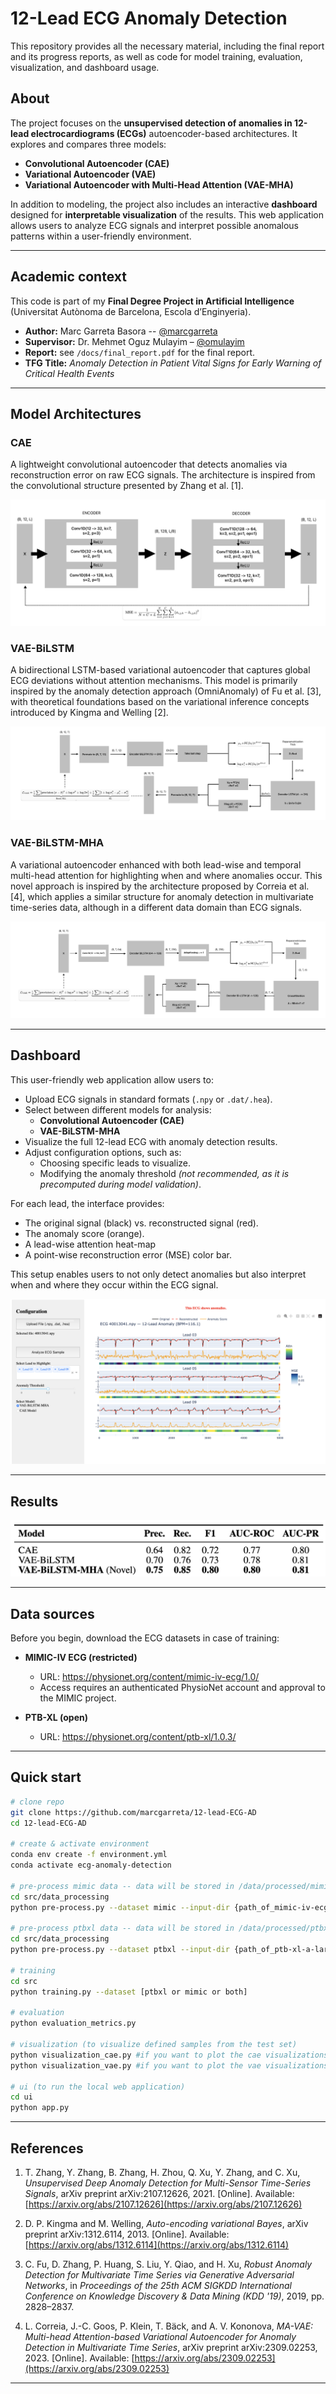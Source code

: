 # 12-Lead ECG Anomaly Detection

This repository provides all the necessary material, including the final report and its progress reports, as well as code for model training, evaluation, visualization, and dashboard usage.

## About

The project focuses on the **unsupervised detection of anomalies in 12-lead electrocardiograms (ECGs)** autoencoder-based architectures. It explores and compares three models:

- **Convolutional Autoencoder (CAE)**  
- **Variational Autoencoder (VAE)**  
- **Variational Autoencoder with Multi-Head Attention (VAE-MHA)**  

In addition to modeling, the project also includes an interactive **dashboard** designed for **interpretable visualization** of the results. This web application allows users to analyze ECG signals and interpret possible anomalous patterns within a user-friendly environment.

---

## Academic context

This code is part of my **Final Degree Project in Artificial Intelligence** (Universitat Autònoma de Barcelona, Escola d’Enginyeria).

* **Author:** Marc Garreta Basora -- [@marcgarreta](https://github.com/marcgarreta)
* **Supervisor:** Dr. Mehmet Oguz Mulayim – [@omulayim](https://github.com/omulayim)  
* **Report:** see `/docs/final_report.pdf` for the final report.
* **TFG Title:** _Anomaly Detection in Patient Vital Signs for Early Warning of Critical Health Events_

---

## Model Architectures

### CAE
A lightweight convolutional autoencoder that detects anomalies via reconstruction error on raw ECG signals. The architecture is inspired from the convolutional structure presented by Zhang et al. [1].

![Convolutional Autoencoder](img/model_architecture/CAE_arch.png)

### VAE-BiLSTM
A bidirectional LSTM-based variational autoencoder that captures global ECG deviations without attention mechanisms. This model is primarily inspired by the anomaly detection approach (OmniAnomaly) of Fu et al. [3], with theoretical foundations based on the variational inference concepts introduced by Kingma and Welling [2].

![Variational Autoencoder with Bidirectional Long Short-Term Memory](img/model_architecture/VAE_arc-2.png)

### VAE-BiLSTM-MHA
A variational autoencoder enhanced with both lead-wise and temporal multi-head attention for highlighting when and where anomalies occur. This novel approach is inspired by the architecture proposed by Correia et al. [4], which applies a similar structure for anomaly detection in multivariate time-series data, although in a different data domain than ECG signals.

![Variational Autoencoder with Bidirectional Long Short-Term Memory with Multi-Head Attention](img/model_architecture/MAVAE.png)

---

## Dashboard
This user-friendly web application allow users to:

- Upload ECG signals in standard formats (`.npy` or `.dat/.hea`).
- Select between different models for analysis:
  - **Convolutional Autoencoder (CAE)**
  - **VAE-BiLSTM-MHA** 
- Visualize the full 12-lead ECG with anomaly detection results.
- Adjust configuration options, such as:
  - Choosing specific leads to visualize.
  - Modifying the anomaly threshold *(not recommended, as it is precomputed during model validation)*.

For each lead, the interface provides:

- The original signal (black) vs. reconstructed signal (red).
- The anomaly score (orange).
- A lead-wise attention heat-map
- A point-wise reconstruction error (MSE) color bar.

This setup enables users to not only detect anomalies but also interpret when and where they occur within the ECG signal.

![User Interface Example](img/dashboard/DASHBOARD-2.png)

---

## Results
![Results](img/results/evaluation_metrics_1.png)

---

## Data sources

Before you begin, download the ECG datasets in case of training:

- **MIMIC-IV ECG (restricted)**
  - URL: https://physionet.org/content/mimic-iv-ecg/1.0/
  - Access requires an authenticated PhysioNet account and approval to the MIMIC project.

- **PTB-XL (open)**
  - URL: https://physionet.org/content/ptb-xl/1.0.3/
 
---

## Quick start

```bash
# clone repo
git clone https://github.com/marcgarreta/12-lead-ECG-AD
cd 12-lead-ECG-AD

# create & activate environment
conda env create -f environment.yml
conda activate ecg-anomaly-detection

# pre-process mimic data -- data will be stored in /data/processed/mimic/
cd src/data_processing
python pre-process.py --dataset mimic --input-dir {path_of_mimic-iv-ecg-diagnostic-electrocardiogram-matched-subset-1.0} --clean-nans

# pre-process ptbxl data -- data will be stored in /data/processed/ptbxl/
cd src/data_processing
python pre-process.py --dataset ptbxl --input-dir {path_of_ptb-xl-a-large-publicly-available-electrocardiography-dataset-1.0.3}

# training
cd src
python training.py --dataset [ptbxl or mimic or both]

# evaluation
python evaluation_metrics.py

# visualization (to visualize defined samples from the test set)
python visualization_cae.py #if you want to plot the cae visualizations
python visualization_vae.py #if you want to plot the vae visualizations

# ui (to run the local web application)
cd ui
python app.py 
``` 

---

## References

1. T. Zhang, Y. Zhang, B. Zhang, H. Zhou, Q. Xu, Y. Zhang, and C. Xu, *Unsupervised Deep Anomaly Detection for Multi-Sensor Time-Series Signals*, arXiv preprint arXiv:2107.12626, 2021. [Online]. Available: [https://arxiv.org/abs/2107.12626](https://arxiv.org/abs/2107.12626)

2. D. P. Kingma and M. Welling, *Auto-encoding variational Bayes*, arXiv preprint arXiv:1312.6114, 2013. [Online]. Available: [https://arxiv.org/abs/1312.6114](https://arxiv.org/abs/1312.6114)

3. C. Fu, D. Zhang, P. Huang, S. Liu, Y. Qiao, and H. Xu, *Robust Anomaly Detection for Multivariate Time Series via Generative Adversarial Networks*, in *Proceedings of the 25th ACM SIGKDD International Conference on Knowledge Discovery & Data Mining (KDD '19)*, 2019, pp. 2828–2837.

4. L. Correia, J.-C. Goos, P. Klein, T. Bäck, and A. V. Kononova, *MA-VAE: Multi-head Attention-based Variational Autoencoder for Anomaly Detection in Multivariate Time Series*, arXiv preprint arXiv:2309.02253, 2023. [Online]. Available: [https://arxiv.org/abs/2309.02253](https://arxiv.org/abs/2309.02253)

---
